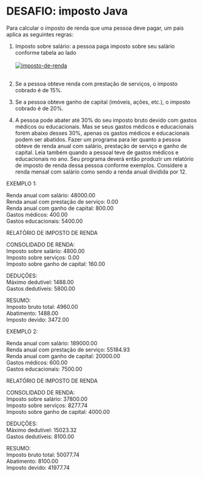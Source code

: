 # DESAFIO: imposto Java


Para calcular o imposto de renda que uma pessoa deve pagar, um país aplica as seguintes regras: 
1) Imposto sobre salário: a pessoa paga
imposto sobre seu salário conforme
tabela ao lado
<br><br><a href="https://imgbb.com/"><img src="https://i.ibb.co/8KXz7NV/imposto-de-renda.png" alt="imposto-de-renda" border="0"></a><br><br>

2) Se a pessoa obteve renda com prestação de serviços, o imposto cobrado é de 15%.
3) Se a pessoa obteve ganho de capital (imóveis, ações, etc.), o imposto cobrado é de 20%.
4) A pessoa pode abater até 30% do seu imposto bruto devido com gastos médicos ou educacionais. Mas
se seus gastos médicos e educacionais forem abaixo desses 30%, apenas os gastos médicos e
educacionais podem ser abatidos.
Fazer um programa para ler quanto a pessoa obteve de renda anual com salário, prestação de serviço e
ganho de capital. Leia também quando a pessoal teve de gastos médicos e educacionais no ano. Seu
programa deverá então produzir um relatório de imposto de renda dessa pessoa conforme exemplos.
Considere a renda mensal com salário como sendo a renda anual dividida por 12.

EXEMPLO 1:

Renda anual com salário: 48000.00<br>
Renda anual com prestação de serviço: 0.00<br>
Renda anual com ganho de capital: 800.00<br>
Gastos médicos: 400.00<br>
Gastos educacionais: 5400.00<br>

RELATÓRIO DE IMPOSTO DE RENDA

CONSOLIDADO DE RENDA:<br>
Imposto sobre salário: 4800.00<br>
Imposto sobre serviços: 0.00<br>
Imposto sobre ganho de capital: 160.00<br>

DEDUÇÕES:<br>
Máximo dedutível: 1488.00<br>
Gastos dedutíveis: 5800.00<br>

RESUMO:<br>
Imposto bruto total: 4960.00<br>
Abatimento: 1488.00<br>
Imposto devido: 3472.00<br>


EXEMPLO 2:

Renda anual com salário: 189000.00<br>
Renda anual com prestação de serviço: 55184.93<br>
Renda anual com ganho de capital: 20000.00<br>
Gastos médicos: 600.00<br>
Gastos educacionais: 7500.00

RELATÓRIO DE IMPOSTO DE RENDA

CONSOLIDADO DE RENDA:<br>
Imposto sobre salário: 37800.00<br>
Imposto sobre serviços: 8277.74<br>
Imposto sobre ganho de capital: 4000.00

DEDUÇÕES:<br>
Máximo dedutível: 15023.32<br>
Gastos dedutíveis: 8100.00

RESUMO:<br>
Imposto bruto total: 50077.74<br>
Abatimento: 8100.00<br>
Imposto devido: 41977.74<br>
